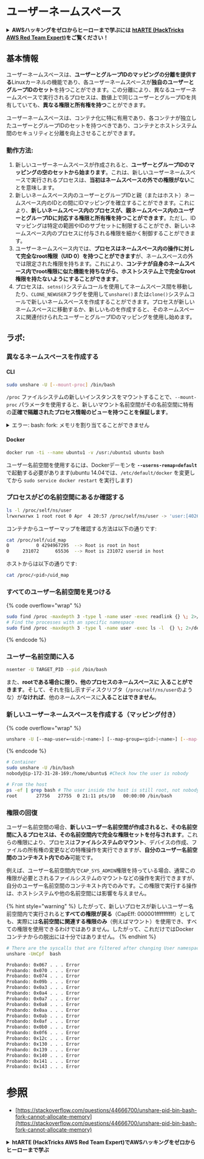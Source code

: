 # ユーザーネームスペース

<details>

<summary><strong>AWSハッキングをゼロからヒーローまで学ぶには</strong> <a href="https://training.hacktricks.xyz/courses/arte"><strong>htARTE (HackTricks AWS Red Team Expert)</strong></a><strong>をご覧ください！</strong></summary>

HackTricksをサポートする他の方法:

* **HackTricksにあなたの会社を広告したい**、または**HackTricksをPDFでダウンロードしたい**場合は、[**サブスクリプションプラン**](https://github.com/sponsors/carlospolop)をチェックしてください！
* [**公式PEASS & HackTricksグッズ**](https://peass.creator-spring.com)を入手する
* [**The PEASS Family**](https://opensea.io/collection/the-peass-family)を発見する、私たちの独占的な[**NFTs**](https://opensea.io/collection/the-peass-family)のコレクション
* 💬 [**Discordグループ**](https://discord.gg/hRep4RUj7f)に**参加する**か、[**テレグラムグループ**](https://t.me/peass)に参加するか、**Twitter** 🐦 [**@carlospolopm**](https://twitter.com/carlospolopm)を**フォロー**してください。
* **HackTricks**の[**GitHubリポジトリ**](https://github.com/carlospolop/hacktricks)と[**HackTricks Cloud**](https://github.com/carlospolop/hacktricks-cloud)にPRを提出して、あなたのハッキングのコツを共有してください。

</details>

## 基本情報

ユーザーネームスペースは、**ユーザーとグループIDのマッピングの分離を提供する**Linuxカーネルの機能であり、各ユーザーネームスペースが**独自のユーザーとグループIDのセット**を持つことができます。この分離により、異なるユーザーネームスペースで実行されるプロセスは、数値上で同じユーザーとグループIDを共有していても、**異なる権限と所有権を持つ**ことができます。

ユーザーネームスペースは、コンテナ化に特に有用であり、各コンテナが独立したユーザーとグループIDのセットを持つべきであり、コンテナとホストシステム間のセキュリティと分離を向上させることができます。

### 動作方法:

1. 新しいユーザーネームスペースが作成されると、**ユーザーとグループIDのマッピングの空のセットから始まります**。これは、新しいユーザーネームスペースで実行されるプロセスは、**当初はネームスペースの外での権限がない**ことを意味します。
2. 新しいネームスペース内のユーザーとグループIDと親（またはホスト）ネームスペース内のIDとの間にIDマッピングを確立することができます。これにより、**新しいネームスペース内のプロセスが、親ネームスペース内のユーザーとグループIDに対応する権限と所有権を持つことができます**。ただし、IDマッピングは特定の範囲やIDのサブセットに制限することができ、新しいネームスペース内のプロセスに付与される権限を細かく制御することができます。
3. ユーザーネームスペース内では、**プロセスはネームスペース内の操作に対して完全なroot権限（UID 0）を持つことができます**が、ネームスペースの外では限定された権限を持ちます。これにより、**コンテナが自身のネームスペース内でroot権限に似た機能を持ちながら、ホストシステム上で完全なroot権限を持たないようにすることができます**。
4. プロセスは、`setns()`システムコールを使用してネームスペース間を移動したり、`CLONE_NEWUSER`フラグを使用して`unshare()`または`clone()`システムコールで新しいネームスペースを作成することができます。プロセスが新しいネームスペースに移動するか、新しいものを作成すると、そのネームスペースに関連付けられたユーザーとグループIDのマッピングを使用し始めます。

## ラボ:

### 異なるネームスペースを作成する

#### CLI
```bash
sudo unshare -U [--mount-proc] /bin/bash
```
`/proc` ファイルシステムの新しいインスタンスをマウントすることで、`--mount-proc` パラメータを使用すると、新しいマウント名前空間がその名前空間に特有の**正確で隔離されたプロセス情報のビューを持つことを保証します**。

<details>

<summary>エラー: bash: fork: メモリを割り当てることができません</summary>

`unshare` を `-f` オプションなしで実行すると、Linuxが新しい PID (プロセス ID) 名前空間を扱う方法により、エラーが発生します。重要な詳細と解決策は以下の通りです：

1. **問題の説明**:
- Linuxカーネルは、`unshare` システムコールを使用してプロセスが新しい名前空間を作成することを許可しています。しかし、新しい PID 名前空間の作成を開始するプロセス（"unshare" プロセスと呼ばれる）は、新しい名前空間に入らず、その子プロセスのみが入ります。
- `%unshare -p /bin/bash%` を実行すると、`/bin/bash` は `unshare` と同じプロセスで開始されます。その結果、`/bin/bash` とその子プロセスは元の PID 名前空間にあります。
- 新しい名前空間での `/bin/bash` の最初の子プロセスが PID 1 になります。このプロセスが終了すると、他のプロセスがない場合、名前空間のクリーンアップがトリガーされます。なぜなら、PID 1 には孤立したプロセスを引き継ぐ特別な役割があるからです。その後、Linuxカーネルはその名前空間での PID 割り当てを無効にします。

2. **結果**:
- 新しい名前空間での PID 1 の終了は、`PIDNS_HASH_ADDING` フラグのクリーニングにつながります。これにより、新しいプロセスを作成する際に `alloc_pid` 関数が新しい PID を割り当てることができず、「メモリを割り当てることができません」というエラーが発生します。

3. **解決策**:
- この問題は、`unshare` と `-f` オプションを使用することで解決できます。このオプションは、新しい PID 名前空間を作成した後に `unshare` が新しいプロセスをフォークするようにします。
- `%unshare -fp /bin/bash%` を実行すると、`unshare` コマンド自体が新しい名前空間で PID 1 になります。`/bin/bash` とその子プロセスは、この新しい名前空間内で安全に保持され、PID 1 の早期終了を防ぎ、通常の PID 割り当てを可能にします。

`unshare` が `-f` フラグで実行されることを確認することで、新しい PID 名前空間が正しく維持され、`/bin/bash` とそのサブプロセスがメモリ割り当てエラーに遭遇することなく操作できるようになります。

</details>

#### Docker
```bash
docker run -ti --name ubuntu1 -v /usr:/ubuntu1 ubuntu bash
```
ユーザー名前空間を使用するには、Dockerデーモンを **`--userns-remap=default`** で起動する必要があります(ubuntu 14.04では、`/etc/default/docker` を変更してから `sudo service docker restart` を実行します)

### &#x20;プロセスがどの名前空間にあるか確認する
```bash
ls -l /proc/self/ns/user
lrwxrwxrwx 1 root root 0 Apr  4 20:57 /proc/self/ns/user -> 'user:[4026531837]'
```
コンテナからユーザーマップを確認する方法は以下の通りです:
```bash
cat /proc/self/uid_map
0          0 4294967295  --> Root is root in host
0     231072      65536  --> Root is 231072 userid in host
```
ホストからは以下の通りです:
```bash
cat /proc/<pid>/uid_map
```
### すべてのユーザー名前空間を見つける

{% code overflow="wrap" %}
```bash
sudo find /proc -maxdepth 3 -type l -name user -exec readlink {} \; 2>/dev/null | sort -u
# Find the processes with an specific namespace
sudo find /proc -maxdepth 3 -type l -name user -exec ls -l  {} \; 2>/dev/null | grep <ns-number>
```
{% endcode %}

### ユーザー名前空間に入る
```bash
nsenter -U TARGET_PID --pid /bin/bash
```
また、**rootである場合に限り、他のプロセスのネームスペースに** **入ることができます**。そして、それを指し示すディスクリプタ（`/proc/self/ns/user`のような）が**なければ**、他のネームスペースに**入ることはできません**。

### 新しいユーザーネームスペースを作成する（マッピング付き）

{% code overflow="wrap" %}
```bash
unshare -U [--map-user=<uid>|<name>] [--map-group=<gid>|<name>] [--map-root-user] [--map-current-user]
```
{% endcode %}
```bash
# Container
sudo unshare -U /bin/bash
nobody@ip-172-31-28-169:/home/ubuntu$ #Check how the user is nobody

# From the host
ps -ef | grep bash # The user inside the host is still root, not nobody
root       27756   27755  0 21:11 pts/10   00:00:00 /bin/bash
```
### 権限の回復

ユーザー名前空間の場合、**新しいユーザー名前空間が作成されると、その名前空間に入るプロセスは、その名前空間内で完全な権限セットを付与されます**。これらの権限により、プロセスは**ファイルシステムのマウント**、デバイスの作成、ファイルの所有権の変更などの特権操作を実行できますが、**自分のユーザー名前空間のコンテキスト内でのみ**可能です。

例えば、ユーザー名前空間内で`CAP_SYS_ADMIN`権限を持っている場合、通常この権限が必要とされるファイルシステムのマウントなどの操作を実行できますが、自分のユーザー名前空間のコンテキスト内でのみです。この権限で実行する操作は、ホストシステムや他の名前空間には影響を与えません。

{% hint style="warning" %}
したがって、新しいプロセスが新しいユーザー名前空間内で実行されると**すべての権限が戻る**（CapEff: 000001ffffffffff）としても、実際には**名前空間に関連する権限のみ**（例えばマウント）を使用でき、すべての権限を使用できるわけではありません。したがって、これだけではDockerコンテナからの脱出には十分ではありません。
{% endhint %}
```bash
# There are the syscalls that are filtered after changing User namespace with:
unshare -UmCpf  bash

Probando: 0x067 . . . Error
Probando: 0x070 . . . Error
Probando: 0x074 . . . Error
Probando: 0x09b . . . Error
Probando: 0x0a3 . . . Error
Probando: 0x0a4 . . . Error
Probando: 0x0a7 . . . Error
Probando: 0x0a8 . . . Error
Probando: 0x0aa . . . Error
Probando: 0x0ab . . . Error
Probando: 0x0af . . . Error
Probando: 0x0b0 . . . Error
Probando: 0x0f6 . . . Error
Probando: 0x12c . . . Error
Probando: 0x130 . . . Error
Probando: 0x139 . . . Error
Probando: 0x140 . . . Error
Probando: 0x141 . . . Error
Probando: 0x143 . . . Error
```
# 参照
* [https://stackoverflow.com/questions/44666700/unshare-pid-bin-bash-fork-cannot-allocate-memory](https://stackoverflow.com/questions/44666700/unshare-pid-bin-bash-fork-cannot-allocate-memory)

<details>

<summary><strong>htARTE (HackTricks AWS Red Team Expert)でAWSハッキングをゼロからヒーローまで学ぶ</strong></summary>

HackTricksをサポートする他の方法:

* **HackTricksにあなたの会社を広告したい**、または**HackTricksをPDFでダウンロードしたい**場合は、[**サブスクリプションプラン**](https://github.com/sponsors/carlospolop)をチェックしてください！
* [**公式PEASS & HackTricksグッズ**](https://peass.creator-spring.com)を手に入れましょう。
* [**The PEASS Family**](https://opensea.io/collection/the-peass-family)を発見してください。私たちの独占的な[**NFTs**](https://opensea.io/collection/the-peass-family)のコレクションです。
* 💬 [**Discordグループ**](https://discord.gg/hRep4RUj7f)や[**テレグラムグループ**](https://t.me/peass)に**参加する**か、**Twitter** 🐦 [**@carlospolopm**](https://twitter.com/carlospolopm)で**フォローしてください。**
* [**HackTricks**](https://github.com/carlospolop/hacktricks)と[**HackTricks Cloud**](https://github.com/carlospolop/hacktricks-cloud)のgithubリポジトリにPRを提出して、あなたのハッキングのコツを**共有してください。**

</details>
